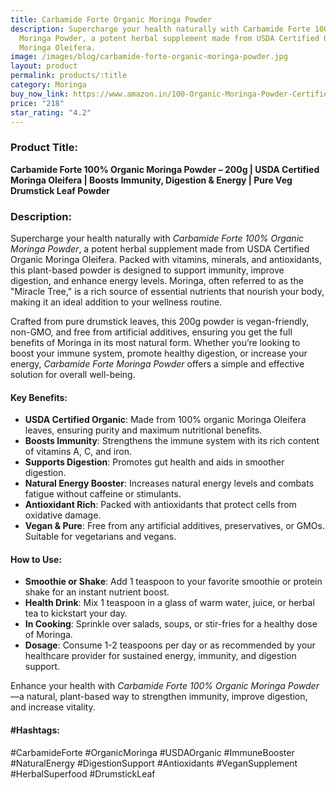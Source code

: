 ```yaml
---
title: Carbamide Forte Organic Moringa Powder
description: Supercharge your health naturally with Carbamide Forte 100% Organic
  Moringa Powder, a potent herbal supplement made from USDA Certified Organic
  Moringa Oleifera.
image: /images/blog/carbamide-forte-organic-moringa-powder.jpg
layout: product
permalink: products/:title
category: Moringa
buy_now_link: https://www.amazon.in/100-Organic-Moringa-Powder-Certified/dp/B09NNGLHTP/ref=sr_1_13?crid=JPSHXC1IUKVG&tag=m0150-21
price: "218"
star_rating: "4.2"
---
```

### Product Title:
**Carbamide Forte 100% Organic Moringa Powder – 200g | USDA Certified Moringa Oleifera | Boosts Immunity, Digestion & Energy | Pure Veg Drumstick Leaf Powder**

### Description:
Supercharge your health naturally with *Carbamide Forte 100% Organic Moringa Powder*, a potent herbal supplement made from USDA Certified Organic Moringa Oleifera. Packed with vitamins, minerals, and antioxidants, this plant-based powder is designed to support immunity, improve digestion, and enhance energy levels. Moringa, often referred to as the "Miracle Tree," is a rich source of essential nutrients that nourish your body, making it an ideal addition to your wellness routine.

Crafted from pure drumstick leaves, this 200g powder is vegan-friendly, non-GMO, and free from artificial additives, ensuring you get the full benefits of Moringa in its most natural form. Whether you’re looking to boost your immune system, promote healthy digestion, or increase your energy, *Carbamide Forte Moringa Powder* offers a simple and effective solution for overall well-being.

#### Key Benefits:
- **USDA Certified Organic**: Made from 100% organic Moringa Oleifera leaves, ensuring purity and maximum nutritional benefits.
- **Boosts Immunity**: Strengthens the immune system with its rich content of vitamins A, C, and iron.
- **Supports Digestion**: Promotes gut health and aids in smoother digestion.
- **Natural Energy Booster**: Increases natural energy levels and combats fatigue without caffeine or stimulants.
- **Antioxidant Rich**: Packed with antioxidants that protect cells from oxidative damage.
- **Vegan & Pure**: Free from any artificial additives, preservatives, or GMOs. Suitable for vegetarians and vegans.

#### How to Use:
- **Smoothie or Shake**: Add 1 teaspoon to your favorite smoothie or protein shake for an instant nutrient boost.
- **Health Drink**: Mix 1 teaspoon in a glass of warm water, juice, or herbal tea to kickstart your day.
- **In Cooking**: Sprinkle over salads, soups, or stir-fries for a healthy dose of Moringa.
- **Dosage**: Consume 1-2 teaspoons per day or as recommended by your healthcare provider for sustained energy, immunity, and digestion support.

Enhance your health with *Carbamide Forte 100% Organic Moringa Powder*—a natural, plant-based way to strengthen immunity, improve digestion, and increase vitality.

#### #Hashtags:
#CarbamideForte #OrganicMoringa #USDAOrganic #ImmuneBooster #NaturalEnergy #DigestionSupport #Antioxidants #VeganSupplement #HerbalSuperfood #DrumstickLeaf
